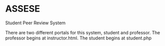 # ASSESE
Student Peer Review System

There are two different portals for this system, student and professor. 
The professor begins at instructor.html.
The student begins at student.php
